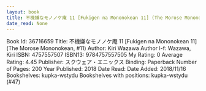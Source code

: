 ```yaml
---
layout: book
title: 不機嫌なモノノケ庵 11 [Fukigen na Mononokean 11] (The Morose Mononokean,  no. 11)
date_read: None
---
```


Book Id: 36716659
Title: 不機嫌なモノノケ庵 11 [Fukigen na Mononokean 11] (The Morose Mononokean, #11)
Author: Kiri Wazawa
Author l-f: Wazawa, Kiri
ISBN: 4757557507
ISBN13: 9784757557505
My Rating: 0
Average Rating: 4.45
Publisher: スクウェア・エニックス
Binding: Paperback
Number of Pages: 200
Year Published: 2018
Date Read: 
Date Added: 2018/11/16
Bookshelves: kupka-wstydu
Bookshelves with positions: kupka-wstydu (#47)

